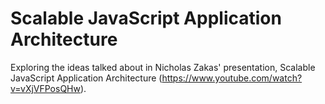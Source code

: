 Scalable JavaScript Application Architecture
============================================

Exploring the ideas talked about in Nicholas Zakas' presentation, Scalable JavaScript Application Architecture (https://www.youtube.com/watch?v=vXjVFPosQHw).
